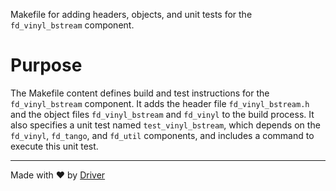 <!--------------------------------------------------------------------------------->
<!-- IMPORTANT: This file is auto-generated by Driver (https://driver.ai). -------->
<!-- Manual edits may be overwritten on future commits. --------------------------->
<!--------------------------------------------------------------------------------->

Makefile for adding headers, objects, and unit tests for the `fd_vinyl_bstream` component.

# Purpose
The Makefile content defines build and test instructions for the `fd_vinyl_bstream` component. It adds the header file `fd_vinyl_bstream.h` and the object files `fd_vinyl_bstream` and `fd_vinyl` to the build process. It also specifies a unit test named `test_vinyl_bstream`, which depends on the `fd_vinyl`, `fd_tango`, and `fd_util` components, and includes a command to execute this unit test.

---
Made with ❤️ by [Driver](https://www.driver.ai/)